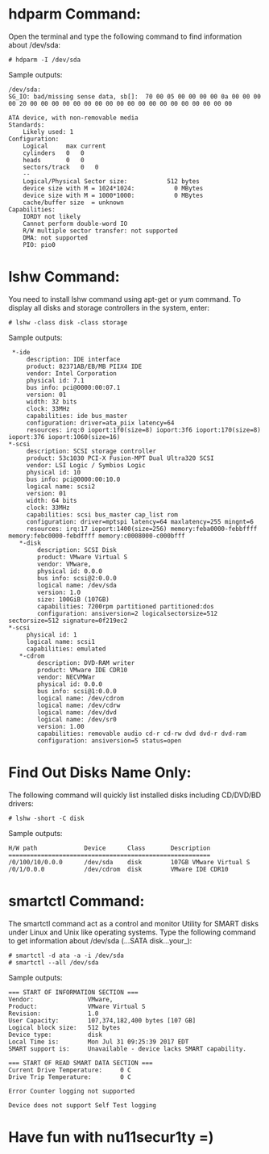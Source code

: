
# hdparm Command:
Open the terminal and type the following command to find information about /dev/sda:

```
# hdparm -I /dev/sda
```
Sample outputs:
```
/dev/sda:
SG_IO: bad/missing sense data, sb[]:  70 00 05 00 00 00 00 0a 00 00 00 00 20 00 00 00 00 00 00 00 00 00 00 00 00 00 00 00 00 00 00 00

ATA device, with non-removable media
Standards:
	Likely used: 1
Configuration:
	Logical		max	current
	cylinders	0	0
	heads		0	0
	sectors/track	0	0
	--
	Logical/Physical Sector size:           512 bytes
	device size with M = 1024*1024:           0 MBytes
	device size with M = 1000*1000:           0 MBytes 
	cache/buffer size  = unknown
Capabilities:
	IORDY not likely
	Cannot perform double-word IO
	R/W multiple sector transfer: not supported
	DMA: not supported
	PIO: pio0 
  ```
  # lshw Command:
  
  You need to install lshw command using apt-get or yum command. To display all disks and storage controllers in the system, enter:
  
  ```
  # lshw -class disk -class storage
  ```
  Sample outputs:
  
  
  ```
   *-ide                     
       description: IDE interface
       product: 82371AB/EB/MB PIIX4 IDE
       vendor: Intel Corporation
       physical id: 7.1
       bus info: pci@0000:00:07.1
       version: 01
       width: 32 bits
       clock: 33MHz
       capabilities: ide bus_master
       configuration: driver=ata_piix latency=64
       resources: irq:0 ioport:1f0(size=8) ioport:3f6 ioport:170(size=8) ioport:376 ioport:1060(size=16)
  *-scsi
       description: SCSI storage controller
       product: 53c1030 PCI-X Fusion-MPT Dual Ultra320 SCSI
       vendor: LSI Logic / Symbios Logic
       physical id: 10
       bus info: pci@0000:00:10.0
       logical name: scsi2
       version: 01
       width: 64 bits
       clock: 33MHz
       capabilities: scsi bus_master cap_list rom
       configuration: driver=mptspi latency=64 maxlatency=255 mingnt=6
       resources: irq:17 ioport:1400(size=256) memory:feba0000-febbffff memory:febc0000-febdffff memory:c0008000-c000bfff
     *-disk
          description: SCSI Disk
          product: VMware Virtual S
          vendor: VMware,
          physical id: 0.0.0
          bus info: scsi@2:0.0.0
          logical name: /dev/sda
          version: 1.0
          size: 100GiB (107GB)
          capabilities: 7200rpm partitioned partitioned:dos
          configuration: ansiversion=2 logicalsectorsize=512 sectorsize=512 signature=0f219ec2
  *-scsi
       physical id: 1
       logical name: scsi1
       capabilities: emulated
     *-cdrom
          description: DVD-RAM writer
          product: VMware IDE CDR10
          vendor: NECVMWar
          physical id: 0.0.0
          bus info: scsi@1:0.0.0
          logical name: /dev/cdrom
          logical name: /dev/cdrw
          logical name: /dev/dvd
          logical name: /dev/sr0
          version: 1.00
          capabilities: removable audio cd-r cd-rw dvd dvd-r dvd-ram
          configuration: ansiversion=5 status=open
```
# Find Out Disks Name Only:

The following command will quickly list installed disks including CD/DVD/BD drivers:

```
# lshw -short -C disk
```
Sample outputs:

```
H/W path             Device      Class       Description
========================================================
/0/100/10/0.0.0      /dev/sda    disk        107GB VMware Virtual S
/0/1/0.0.0           /dev/cdrom  disk        VMware IDE CDR10
```

# smartctl Command:

The smartctl command act as a control and monitor Utility for SMART disks under Linux and Unix like operating systems. Type the following command to get information about /dev/sda (...SATA disk...your_):

```
# smartctl -d ata -a -i /dev/sda
# smartctl --all /dev/sda
```
Sample outputs:

```
=== START OF INFORMATION SECTION ===
Vendor:               VMware,
Product:              VMware Virtual S
Revision:             1.0
User Capacity:        107,374,182,400 bytes [107 GB]
Logical block size:   512 bytes
Device type:          disk
Local Time is:        Mon Jul 31 09:25:39 2017 EDT
SMART support is:     Unavailable - device lacks SMART capability.

=== START OF READ SMART DATA SECTION ===
Current Drive Temperature:     0 C
Drive Trip Temperature:        0 C

Error Counter logging not supported

Device does not support Self Test logging
```
# Have fun with nu11secur1ty =)

